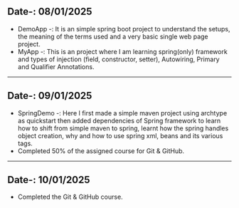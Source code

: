 Date-: 08/01/2025
---
- DemoApp -: It is an simple spring boot project to understand the setups, the meaning of the terms used and a very basic single web page project.
- MyApp -: This is an project where I am learning spring(only) framework and types of injection (field, constructor, setter), Autowiring, Primary and Qualifier Annotations.
---
Date-: 09/01/2025
---
- SpringDemo -: Here I first made a simple maven project using archtype as quickstart then added dependencies of Spring framework to learn how to shift from simple maven to spring, learnt how the spring handles object creation, why and how to use spring xml, beans and its various tags.
- Completed 50% of the assigned course for Git & GitHub.
---
Date-: 10/01/2025
---
- Completed the Git & GitHub course.
